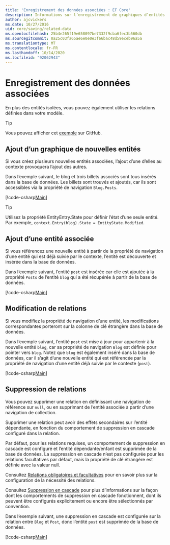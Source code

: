 ```yaml
---
title: 'Enregistrement des données associées : EF Core'
description: Informations sur l’enregistrement de graphiques d’entités associées et la gestion des relations dans Entity Framework Core
author: ajcvickers
ms.date: 10/27/2016
uid: core/saving/related-data
ms.openlocfilehash: 25b4e265f19e658097be7332f9cba6fec3b560db
ms.sourcegitcommit: 0a25c03fa65ae6e0e0e3f66bac48d59eceb96a5a
ms.translationtype: MT
ms.contentlocale: fr-FR
ms.lasthandoff: 10/14/2020
ms.locfileid: "92062943"
---
```

# <a name="saving-related-data"></a>Enregistrement des données associées

En plus des entités isolées, vous pouvez également utiliser les relations définies dans votre modèle.

> [!TIP]  
> Vous pouvez afficher cet [exemple](https://github.com/dotnet/EntityFramework.Docs/tree/master/samples/core/Saving/RelatedData/) sur GitHub.

## <a name="adding-a-graph-of-new-entities"></a>Ajout d’un graphique de nouvelles entités

Si vous créez plusieurs nouvelles entités associées, l’ajout d’une d’elles au contexte provoquera l’ajout des autres.

Dans l’exemple suivant, le blog et trois billets associés sont tous insérés dans la base de données. Les billets sont trouvés et ajoutés, car ils sont accessibles via la propriété de navigation `Blog.Posts`.

[!code-csharp[Main](../../../samples/core/Saving/RelatedData/Sample.cs#AddingGraphOfEntities)]

> [!TIP]  
> Utilisez la propriété EntityEntry.State pour définir l’état d’une seule entité. Par exemple, `context.Entry(blog).State = EntityState.Modified`.

## <a name="adding-a-related-entity"></a>Ajout d’une entité associée

Si vous référencez une nouvelle entité à partir de la propriété de navigation d’une entité qui est déjà suivie par le contexte, l’entité est découverte et insérée dans la base de données.

Dans l’exemple suivant, l’entité `post` est insérée car elle est ajoutée à la propriété `Posts` de l’entité `blog` qui a été récupérée à partir de la base de données.

[!code-csharp[Main](../../../samples/core/Saving/RelatedData/Sample.cs#AddingRelatedEntity)]

## <a name="changing-relationships"></a>Modification de relations

Si vous modifiez la propriété de navigation d’une entité, les modifications correspondantes porteront sur la colonne de clé étrangère dans la base de données.

Dans l’exemple suivant, l’entité `post` est mise à jour pour appartenir à la nouvelle entité `blog`, car sa propriété de navigation `Blog` est définie pour pointer vers `blog`. Notez que `blog` est également inséré dans la base de données, car il s’agit d’une nouvelle entité qui est référencée par la propriété de navigation d’une entité déjà suivie par le contexte (`post`).

[!code-csharp[Main](../../../samples/core/Saving/RelatedData/Sample.cs#ChangingRelationships)]

## <a name="removing-relationships"></a>Suppression de relations

Vous pouvez supprimer une relation en définissant une navigation de référence sur `null`, ou en supprimant de l’entité associée à partir d’une navigation de collection.

Supprimer une relation peut avoir des effets secondaires sur l’entité dépendante, en fonction du comportement de suppression en cascade configuré dans la relation.

Par défaut, pour les relations requises, un comportement de suppression en cascade est configuré et l’entité dépendante/enfant est supprimée de la base de données. La suppression en cascade n’est pas configurée pour les relations facultatives par défaut, mais la propriété de clé étrangère est définie avec la valeur null.

Consultez [Relations obligatoires et facultatives](xref:core/modeling/relationships#required-and-optional-relationships) pour en savoir plus sur la configuration de la nécessité des relations.

Consultez [Suppression en cascade](xref:core/saving/cascade-delete) pour plus d’informations sur la façon dont les comportements de suppression en cascade fonctionnent, dont ils peuvent être configurés explicitement ou encore être sélectionnés par convention.

Dans l’exemple suivant, une suppression en cascade est configurée sur la relation entre `Blog` et `Post`, donc l’entité `post` est supprimée de la base de données.

[!code-csharp[Main](../../../samples/core/Saving/RelatedData/Sample.cs#RemovingRelationships)]
